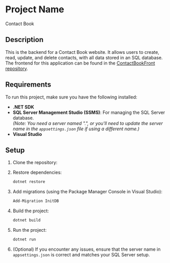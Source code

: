 # Project Name
Contact Book
## Description
This is the backend for a Contact Book website. It allows users to create, read, update, and delete contacts, with all data stored in an SQL database. The frontend for this application can be found in the [ContactBookFront repository](link-to-frontend-repo).

## Requirements  
To run this project, make sure you have the following installed:  
- **.NET SDK**
- **SQL Server Management Studio (SSMS)**: For managing the SQL Server database.  
  *(Note: You need a server named ".", or you'll need to update the server name in the `appsettings.json` file if using a different name.)*  
- **Visual Studio**  

## Setup

1. Clone the repository:

2. Restore dependencies:  
    ```bash  
    dotnet restore  
    ```  

3. Add migrations (using the Package Manager Console in Visual Studio):  
    ```bash  
    Add-Migration InitDB  
    ```  

4. Build the project:  
    ```bash  
    dotnet build  
    ```  

5. Run the project:  
    ```bash  
    dotnet run  
    ```

6. (Optional) If you encounter any issues, ensure that the server name in `appsettings.json` is correct and matches your SQL Server setup.

